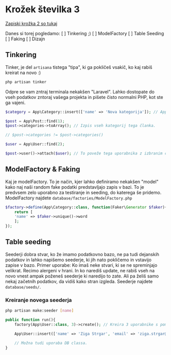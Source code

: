 # Krožek številka 3

[Zapiski krožka 2 so tukaj](https://github.com/ZigaStrgar/course-source-code/blob/master/notes/02.md)

Danes si torej pogledamo:
[ ] Tinkering ;)
[ ] ModelFactory
[ ] Table Seeding
[ ] Faking
[ ] Dizajn

## Tinkering

Tinker, je del `artisana` tistega "tipa", ki ga pokličeš vsakič, ko kaj rabiš kreirat na novo :)

```bash
php artisan tinker
```

Odpre se vam zntraj terminala nekakšen "Laravel". Lahko dostopate do vseh podatkov zntoraj vašega projekta in pišete čisto normalni PHP, kot ste ga vajeni.

```php
$category = App\Category::insert(['name' => 'Nova kategorija']); // App\Category zaradi tega, ker je Category.php v App "namespace-u".

$post = App\Post::find(1);
$post->categories->toArray(); // Izpis vseh kategorij tega članka.

// $post->categories != $post->categories()

$user = App\User::find(2);

$post->user()->attach($user); // To poveže tega uporabnika z izbranim člankom.
```

## ModelFactory & Faking

Kaj je modelFactory. To je način, kjer lahko definiramo nekakšen "model" kako naj naši random fake podatki predstavljajo zapis v bazi. To je predvsem zelo uporabno za testiranje in seeding, do katerega še pridemo. ModelFactory najdete `database/factories/ModelFactory.php`

```php
$factory->define(App\Category::class, function(Faker\Generator $faker){
    return [
	'name' => $faker->unique()->word
    ];
});
```

## Table seeding

Seederji dobra stvar, ko že imamo podatkovno bazo, ne pa tudi dejanskih podatkov in lahko napišemo seederje, ki jih nato pokličemo in vstavijo zapise v bazo. Primer uporabe: Ko imaš neke stvari, ki se ne spreminjajo velikrat. Recimo alergeni v hrani. In ko narediš update, ne rabiš vseh na novo vnest ampak poženeš seederje ki naredijo to zate. Ali pa želiš samo nekaj začetnih podatkov, da vidiš kako stran izgleda. Seederje najdete `database/seeds/`.

### Kreiranje novega seederja

```bash
php artisan make:seeder [name]
```

```php
public function run(){
    factory(App\User::class, 3)->create(); // Kreira 3 uporabnike s pomočjo modelFactory definicije.

    App\User::insert(['name' => 'Ziga Strgar', 'email' => 'ziga.strgar@gmail.com', 'password' => bcrypt('mypass')]); // Alternativa

    // Možna tudi uporaba DB classa.
}
```

